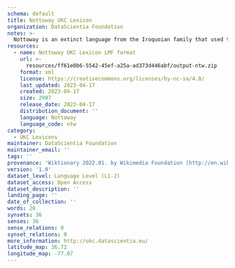 ```yaml
---
schema: default
title: Nottoway UKC Lexicon
organization: DataScientia Foundation
notes: >-
  Nottoway is an extinct language from the Iroquoian family that used to be spoken in North America. The UKC Lexicon of Nottoway is represented as a lexico-semantic network. It consists of words, word senses, synsets, as well as sense-level and synset-level relationships
resources:
  - name: Nottoway UKC Lexicon LMF format
    url: >-
      resources/ff61e0b6-5542-45ef-a25a-ad373d446abf/output-ntw.zip
    format: xml
    license: https://creativecommons.org/licenses/by-nc-sa/4.0/
    last_updated: 2023-04-17
    created: 2023-04-17
    size: 2997
    release_date: 2023-04-17
    distribution_document: ''
    language: Nottoway
    language_code: ntw
category:
  - UKC Lexicons
maintainer: DataScientia Foundation
maintainer_email: ''
tags: ''
provenance: 'Wiktionary 2022.01. by Wikimedia Foundation (http://en.wiktionary.org); CogNet 2.1 by Khuyagbaatar Batsuren, National University of Mongolia (http://cognet.ukc.disi.unitn.it); Native Languages of the Americas 2021.11. by Laura Redish and Orrin Lewis (http://www.native-languages.org); Princeton WordNet 2.1 by Princeton University (https://wordnet.princeton.edu)'
version: '1.0'
dataset_level: Language Level (L1-2)
dataset_access: Open Access
dataset_description: ''
landing_page: ''
date_of_collection: ''
words: 28
synsets: 36
senses: 36
sense_relations: 0
synset_relations: 0
more_information: http://ukc.datascientia.eu/
latitude_map: 36.72
longitude_map: -77.07
---
```


